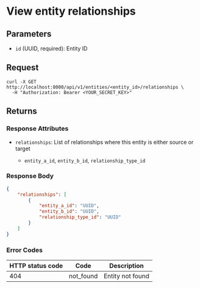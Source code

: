 # View entity relationships

## Parameters

- `id` (UUID, required): Entity ID

## Request

```curl
curl -X GET http://localhost:8000/api/v1/entities/<entity_id>/relationships \
  -H "Authorization: Bearer <YOUR_SECRET_KEY>"
```

## Returns

### Response Attributes

- `relationships`: List of relationships where this entity is either source or target

  - `entity_a_id`, `entity_b_id`, `relationship_type_id`

### Response Body

```json
{
	"relationships": [
		{
			"entity_a_id": "UUID",
			"entity_b_id": "UUID",
			"relationship_type_id": "UUID"
		}
	]
}
```

### Error Codes

| HTTP status code | Code      | Description      |
| ---------------- | --------- | ---------------- |
| 404              | not_found | Entity not found |
